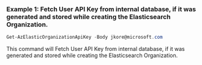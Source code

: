 ### Example 1: Fetch User API Key from internal database, if it was generated and stored while creating the Elasticsearch Organization.
```powershell
Get-AzElasticOrganizationApiKey -Body jkore@microsoft.com
```

This command will Fetch User API Key from internal database, if it was generated and stored while creating the Elasticsearch Organization.
